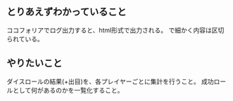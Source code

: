 

## とりあえずわかっていること
ココフォリアでログ出力すると、html形式で出力される。
<span>で細かく内容は区切られている。

## やりたいこと
ダイスロールの結果(+出目)を、各プレイヤーごとに集計を行うこと。
成功ロールとして何があるのかを一覧化すること。